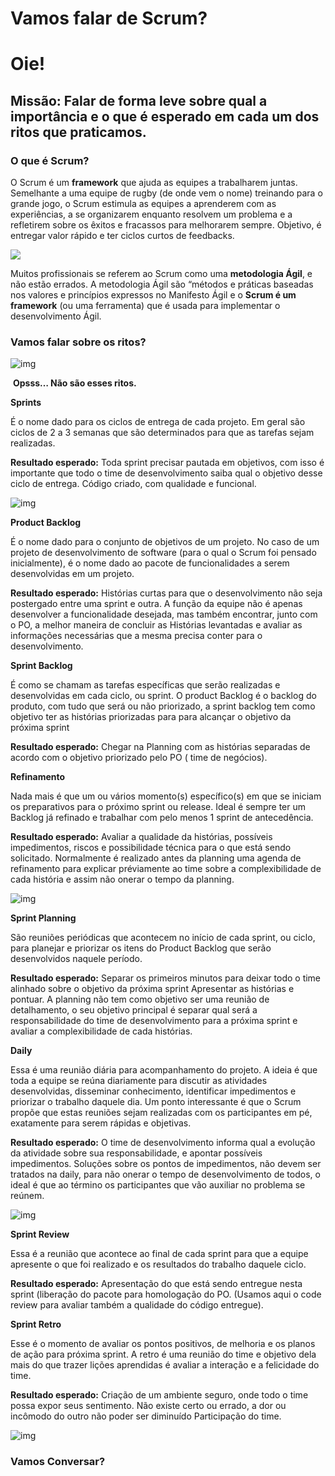 # **Vamos falar de Scrum?**


# Oie!

## **Missão: Falar de forma leve sobre qual a importância e o que é esperado em cada um dos ritos que praticamos.**



### O que é Scrum?

O Scrum é um **framework** que ajuda as equipes a trabalharem juntas. Semelhante a uma equipe de rugby (de onde vem o nome) treinando para o grande jogo, o Scrum estimula as equipes a aprenderem com as experiências, a se organizarem enquanto resolvem um problema e a refletirem sobre os êxitos e fracassos para melhorarem sempre. Objetivo, é entregar valor rápido e ter ciclos curtos de feedbacks.



<img  center src = https://lh4.googleusercontent.com/QX5Lb7Uzqoes4XIxdQNYTYbdP0n351UIvz31YIwNa-R75tj_Mimg9wqzEwTWXwfZZjXgr5_zjAEu6VOz1yiEbPeKHeQaOgqoxB039gCvq89xI1HpYFANJUe91wIIs08sT6YnZBAH6aN3--I>

Muitos profissionais se referem ao Scrum como uma **metodologia Ágil**, e não estão errados. A metodologia Ágil são “métodos e práticas baseadas nos valores e princípios expressos no Manifesto Ágil e o **Scrum é um framework** (ou uma ferramenta) que é usada para implementar o desenvolvimento Ágil.

###                             **Vamos falar sobre os ritos?**

![img](https://lh6.googleusercontent.com/LzL6uLZdMcrPcWt1g7lp_Q0ds4vuPcaBhkoMabJxlN5s27ZEQ9c3AV9RRi-phzuOHmyKSKenIaqpxaBnEbLxIe5ynjewkb6r7d92STL9Hu2cki38fqrUvviwDE2Gc0_RGngORAG23FlD7Fs)

​                                                      **Opsss… Não são esses ritos.**

**Sprints**

É o nome dado para os ciclos de entrega de cada projeto. Em geral são ciclos de 2 a 3 semanas que são determinados para que as tarefas sejam realizadas. 

**Resultado esperado:** Toda sprint precisar pautada em objetivos, com isso é importante que todo o time de desenvolvimento saiba qual o objetivo desse ciclo de entrega. Código criado, com qualidade e funcional.

![img](https://lh3.googleusercontent.com/uzncKZgsYX1nhTtxeKZxDqL8q1cKzIw8FwGuLl6dj0bjuIxQgJPtc3Mmc09aD0bbv98EzyWz0NndV4z9QlYnAMKAxB9s9b7riYCeI7tzvTPdu_E-QQvlq4p5o_pdm3j4OQR91OD2jKDWBVc)

**Product Backlog**

É o nome dado para o conjunto de objetivos de um projeto. No caso de um projeto de desenvolvimento de software (para o qual o Scrum foi pensado inicialmente), é o nome dado ao pacote de funcionalidades a serem desenvolvidas em um projeto. 

**Resultado esperado:** Histórias curtas para que o desenvolvimento não seja postergado entre uma sprint e outra. A função da equipe não é apenas desenvolver a funcionalidade desejada, mas também encontrar, junto com o PO, a melhor maneira de concluir as Histórias levantadas e avaliar as informações necessárias que a mesma precisa conter para o desenvolvimento.

**Sprint Backlog**

É como se chamam as tarefas específicas que serão realizadas e desenvolvidas em cada ciclo, ou sprint. O product Backlog é o backlog do produto, com tudo que será ou não priorizado, a sprint backlog tem como objetivo ter as histórias priorizadas para para alcançar o objetivo da próxima sprint 

**Resultado esperado:** Chegar na Planning com as histórias separadas de acordo com o objetivo priorizado pelo PO ( time de negócios). 

**Refinamento**

Nada mais é que um ou vários momento(s) específico(s) em que se iniciam os preparativos para o próximo sprint ou release. Ideal é sempre ter um Backlog já refinado e trabalhar com pelo menos 1 sprint de antecedência. 

**Resultado esperado:** Avaliar a qualidade da histórias, possíveis impedimentos, riscos e possibilidade técnica para o que está sendo solicitado. Normalmente é realizado antes da planning uma agenda de refinamento para explicar préviamente ao time sobre a complexibilidade de cada história e assim não onerar o tempo da planning.



![img](https://lh6.googleusercontent.com/RN4-kAI2uj_5w1FEjNB-YiBG2QCzeHsNEtQtmlmIcrMqd7EjahlgFN45277wnuqQiX8p1vAOt-q2O1aqWfHe_JRQzaoxV0fK0Hze64u6icGxCRozz7ba1XTR7M7jBBZO4Z4-j70wFCzISts)



**Sprint Planning**

São reuniões periódicas que acontecem no início de cada sprint, ou ciclo, para planejar e priorizar os itens do Product Backlog que serão desenvolvidos naquele período. 

**Resultado esperado:** Separar os primeiros minutos para deixar todo o time alinhado sobre o objetivo da próxima sprint Apresentar as histórias e pontuar. A planning não tem como objetivo ser uma reunião de detalhamento, o seu objetivo principal é separar qual será a responsabilidade do time de desenvolvimento para a próxima sprint e avaliar a complexibilidade de cada histórias.

**Daily**

Essa é uma reunião diária para acompanhamento do projeto. A ideia é que toda a equipe se reúna diariamente para discutir as atividades desenvolvidas, disseminar conhecimento, identificar impedimentos e priorizar o trabalho daquele dia. Um ponto interessante é que o Scrum propõe que estas reuniões sejam realizadas com os participantes em pé, exatamente para serem rápidas e objetivas.

**Resultado esperado:** O time de desenvolvimento informa qual a evolução da atividade sobre sua responsabilidade, e apontar possíveis impedimentos. Soluções sobre os pontos de impedimentos, não devem ser tratados na daily, para não onerar o tempo de desenvolvimento de todos, o ideal é que ao término os participantes que vão auxiliar no problema se reúnem.

![img](https://lh6.googleusercontent.com/6LrJA9hw98dDt46BAnkorUSOVfx6hkG3kUpMv-buA9khEkfCV8njQieM0eDadVsjNheSocbaxM9wQS132KJzUkiTWEj_0zn3w8O0tDUVwu7VHT_J21485nkMWB1xKjL6YZ7Q-cQRbbdrzHM)

**Sprint Review**

Essa é a reunião que acontece ao final de cada sprint para que a equipe apresente o que foi realizado e os resultados do trabalho daquele ciclo. 

**Resultado esperado:** Apresentação do que está sendo entregue nesta sprint (liberação do pacote para homologação do PO. (Usamos aqui o code review para avaliar também a qualidade do código entregue).

**Sprint Retro**

Esse é o momento de avaliar os pontos positivos, de melhoria e os planos de ação para próxima sprint. A retro é uma reunião do time e objetivo dela mais do que trazer lições aprendidas é avaliar a interação e a felicidade do time.

**Resultado esperado:** Criação de um ambiente seguro, onde todo o time possa expor seus sentimento. Não existe certo ou errado, a dor ou incômodo do outro não poder ser diminuído Participação do time.

![img](https://lh5.googleusercontent.com/TIcUJPsQ0oBqvH4pI5GpPSRSinFPLvESxFzRmnG_oOLer1J1ERCNT03Oifw4oGJcfIhnxZtPi9ryzIrEbmwHVMu_iSkBYlcP_oo5qSfePEnGLkfSnIwx6KbqZxT-vDadAkSQ3j0Tjc1YiWU)

###                                     **Vamos Conversar?**
